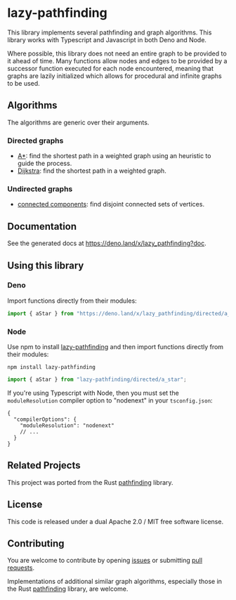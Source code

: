 # lazy-pathfinding

This library implements several pathfinding and graph algorithms. This library
works with Typescript and Javascript in both Deno and Node.

Where possible, this library does not need an entire graph to be provided to it
ahead of time. Many functions allow nodes and edges to be provided by a
successor function executed for each node encountered, meaning that graphs are
lazily initialized which allows for procedural and infinite graphs to be used.

## Algorithms

The algorithms are generic over their arguments.

### Directed graphs

- [A*](https://en.wikipedia.org/wiki/A*_search_algorithm): find the shortest
  path in a weighted graph using an heuristic to guide the process.
- [Dijkstra](https://en.wikipedia.org/wiki/Dijkstra's_algorithm): find the
  shortest path in a weighted graph.

### Undirected graphs

- [connected components](https://en.wikipedia.org/wiki/Connected_component_(graph_theory)):
  find disjoint connected sets of vertices.

## Documentation

See the generated docs at https://deno.land/x/lazy_pathfinding?doc.

## Using this library

### Deno

Import functions directly from their modules:

```ts
import { aStar } from "https://deno.land/x/lazy_pathfinding/directed/a_star.ts";
```

### Node

Use npm to install
[lazy-pathfinding](https://www.npmjs.com/package/lazy-pathfinding) and then
import functions directly from their modules:

```
npm install lazy-pathfinding
```

```ts
import { aStar } from "lazy-pathfinding/directed/a_star";
```

If you're using Typescript with Node, then you must set the `moduleResolution`
compiler option to "nodenext" in your `tsconfig.json`:

```jsonc
{
  "compilerOptions": {
    "moduleResolution": "nodenext"
    // ...
  }
}
```

## Related Projects

This project was ported from the Rust
[pathfinding](https://github.com/samueltardieu/pathfinding) library.

## License

This code is released under a dual Apache 2.0 / MIT free software license.

## Contributing

You are welcome to contribute by opening
[issues](https://github.com/Macil/lazy_pathfinding/issues) or submitting
[pull requests](https://github.com/Macil/lazy_pathfinding/pulls).

Implementations of additional similar graph algorithms, especially those in the
Rust [pathfinding](https://github.com/samueltardieu/pathfinding) library, are
welcome.
